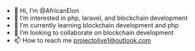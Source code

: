 - 👋 Hi, I’m @AfricanElon
- 👀 I’m interested in php, laravel, and blockchain development
- 🌱 I’m currently learning blockchain development and php
- 💞️ I’m looking to collaborate on blockchain development
- 📫 How to reach me projectolive1@outlook.com

<!---
AfricanElon/AfricanElon is a ✨ special ✨ repository because its `README.md` (this file) appears on your GitHub profile.
You can click the Preview link to take a look at your changes.
--->
